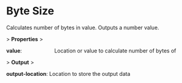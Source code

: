 # Byte Size

Calculates number of bytes in value. Outputs a number value.

&gt; **Properties**
&gt; 

**value**:                      Location or value to calculate number of bytes of

&gt; **Output**
&gt; 

**output-location**: Location to store the output data